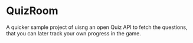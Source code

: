 # QuizRoom
A quicker sample project of uisng an open Quiz API to fetch the questions, that you can later track your own progress in the game.

